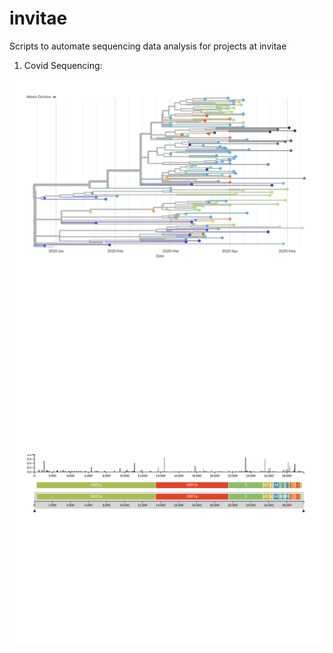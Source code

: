 # invitae
Scripts to automate sequencing data analysis for projects at invitae
1. Covid Sequencing:
<img src="covid_sequencing/tutorials/ncov/nextstrain_ncov_global.svg" onContextMenu="return false;">
